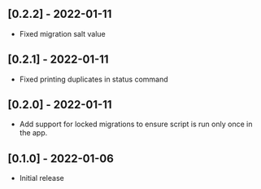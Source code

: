 ## [0.2.2] - 2022-01-11

- Fixed migration salt value

## [0.2.1] - 2022-01-11

- Fixed printing duplicates in status command

## [0.2.0] - 2022-01-11

- Add support for locked migrations to ensure script is run only once in the app.

## [0.1.0] - 2022-01-06

- Initial release
